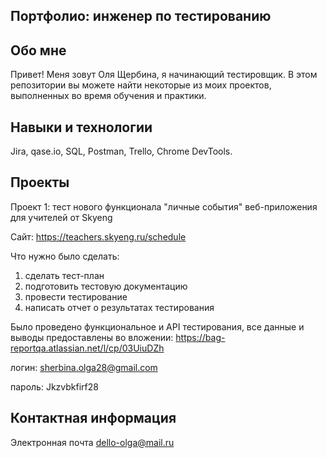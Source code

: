 ## Портфолио: инженер по тестированию
## Обо мне
Привет! Меня зовут Оля Щербина, я начинающий тестировщик.
В этом репозитории вы можете найти некоторые из моих проектов, выполненных во время обучения и практики.
## Навыки и технологии
Jira, qase.io, SQL, Postman, Trello,
Chrome DevTools.
## Проекты
Проект 1: тест нового функционала "личные события" веб-приложения для учителей от Skyeng

Сайт: https://teachers.skyeng.ru/schedule

Что нужно было сделать:
1. сделать тест-план
1. подготовить тестовую документацию
1. провести тестирование
1. написать отчет о результатах тестирования

Было проведено функциональное и API тестирования, все данные и выводы предоставлены во вложении: https://bag-reportqa.atlassian.net/l/cp/03UiuDZh

логин: sherbina.olga28@gmail.com

пароль: Jkzvbkfirf28
## Контактная информация
Электронная почта dello-olga@mail.ru
